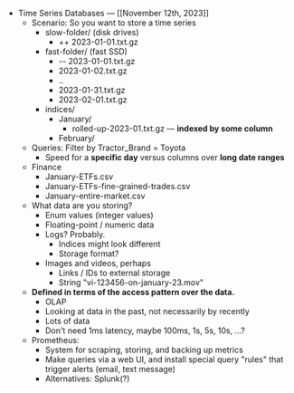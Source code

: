 - Time Series Databases — [[November 12th, 2023]]
    - Scenario: So you want to store a time series
        - slow-folder/ (disk drives)
            - ++ 2023-01-01.txt.gz
        - fast-folder/ (fast SSD)
            - -- 2023-01-01.txt.gz
            - 2023-01-02.txt.gz
            - ..
            - 2023-01-31.txt.gz
            - 2023-02-01.txt.gz
        - indices/
            - January/
                - rolled-up-2023-01.txt.gz — __indexed by some column__
            - February/
    - Queries: Filter by Tractor_Brand = Toyota
        - Speed for a __specific day__ versus columns over __long date ranges__
    - Finance
        - January-ETFs.csv
        - January-ETFs-fine-grained-trades.csv
        - January-entire-market.csv
    - What data are you storing?
        - Enum values (integer values)
        - Floating-point / numeric data
        - Logs? Probably.
            - Indices might look different
            - Storage format?
        - Images and videos, perhaps
            - Links / IDs to external storage
            - String "vi-123456-on-january-23.mov"
    - **Defined in terms of the __access pattern__ over the data.**
        - OLAP
        - Looking at data in the past, not necessarily by recently
        - Lots of data
        - Don't need 1ms latency, maybe 100ms, 1s, 5s, 10s, …?
    - Prometheus:
        - System for scraping, storing, and backing up metrics
        - Make queries via a web UI, and install special query "rules" that trigger alerts (email, text message)
        - Alternatives: Splunk(?)
